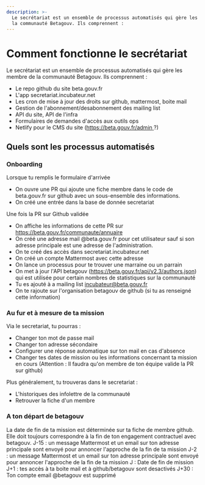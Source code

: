 ```yaml
---
description: >-
  Le secrétariat est un ensemble de processus automatisés qui gère les membre de
  la communauté Betagouv. Ils comprennent :
---
```


# Comment fonctionne le secrétariat

Le secrétariat est un ensemble de processus automatisés qui gère les membre de la communauté Betagouv. Ils comprennent :
* Le repo github du site beta.gouv.fr
* L'app secretariat.incubateur.net
* Les cron de mise à jour des droits sur github, mattermost, boite mail
* Gestion de l'abonnement/desabonnement des mailing list
* API du site, API de l'infra
* Formulaires de demandes d'accès aux outils ops
* Netlify pour le CMS du site ([https://beta.gouv.fr/admin ](https://beta.gouv.fr/admin) ?)

## Quels sont les processus automatisés

### Onboarding
Lorsque tu remplis le formulaire d'arrivée
- On ouvre une PR qui ajoute une fiche membre dans le code de beta.gouv.fr sur github avec un sous-ensemble des informations.
- On créé une entrée dans la base de donnée secretariat

Une fois la PR sur Github validée
- On affiche les informations de cette PR sur https://beta.gouv.fr/communaute/annuaire 
- On créé une adresse mail @beta.gouv.fr pour cet utilisateur sauf si son adresse principale est une adresse de l'administration.
- On te créé des accès dans secretariat.incubateur.net
- On créé un compte Mattermost avec cette adresse 
- On lance un processus pour te trouver une marraine ou un parrain
- On met à jour l'API betagouv (https://beta.gouv.fr/api/v2.3/authors.json) qui est utilisée pour certain nombres de statistiques sur la communauté
- Tu es ajouté à a mailing list incubateur@beta.gouv.fr
- On te rajoute sur l'organisation betagouv de github (si tu as renseigné cette information)

### Au fur et à mesure de ta mission
Via le secretariat, tu pourras : 
- Changer ton mot de passe mail
- Changer ton adresse sécondaire
- Configurer une réponse automatique sur ton mail en cas d'absence
- Changer tes dates de mission ou les informations concernant ta mission en cours (Attention : Il faudra qu'on membre de ton équipe valide la PR sur github)

Plus généralement, tu trouveras dans le secretariat :
- L'historiques des infolettre de la communauté
- Retrouver la fiche d'un membre

### A ton départ de betagouv
La date de fin de ta mission est déterminée sur ta fiche de membre github. Elle doit toujours correspondre à la fin de ton engagement contractuel avec betagouv.
J-15 : un message Mattermost et un email sur ton adresse principale sont envoyé pour annoncer l'approche de la fin de ta mission
J-2 : un message Mattermost et un email sur ton adresse principale sont envoyé pour annoncer l'approche de la fin de ta mission
J : Date de fin de mission
J+1 : tes accès à ta boite mail et à github/betagouv sont desactivés
J+30 : Ton compte email @betagouv est supprimé
